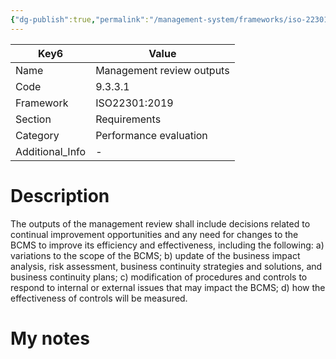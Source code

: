 ```yaml
---
{"dg-publish":true,"permalink":"/management-system/frameworks/iso-22301-2019/iso-22301-2019-9-3-3-1/","tags":["requirement"],"noteIcon":"1"}
---
```



<div><table class="dataview table-view-table"><thead class="table-view-thead"><tr class="table-view-tr-header"><th class="table-view-th"><span>Key</span><span class="dataview small-text">6</span></th><th class="table-view-th"><span>Value</span></th></tr></thead><tbody class="table-view-tbody"><tr><td><span>Name</span></td><td><span>Management review outputs</span></td></tr><tr><td><span>Code</span></td><td><span>9.3.3.1</span></td></tr><tr><td><span>Framework</span></td><td><span>ISO22301:2019</span></td></tr><tr><td><span>Section</span></td><td><span>Requirements</span></td></tr><tr><td><span>Category</span></td><td><span>Performance evaluation</span></td></tr><tr><td><span>Additional_Info</span></td><td><span>-</span></td></tr></tbody></table></div>

# Description

The outputs of the management review shall include decisions related to continual improvement opportunities and any need for changes to the BCMS to improve its efficiency and effectiveness, including the following: a) variations to the scope of the BCMS; b) update of the business impact analysis, risk assessment, business continuity strategies and solutions, and business continuity plans; c) modification of procedures and controls to respond to internal or external issues that may impact the BCMS; d) how the effectiveness of controls will be measured. 

# My notes
